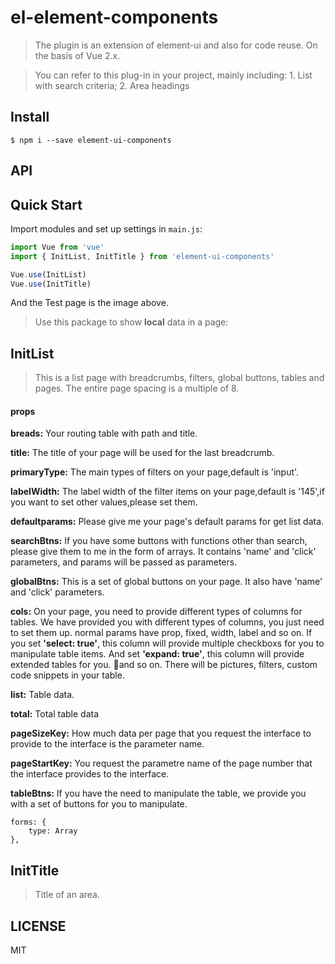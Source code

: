 # el-element-components

> The plugin is an extension of element-ui and also for code reuse. On the basis of Vue 2.x.

> You can refer to this plug-in in your project, mainly including: 1. List with search criteria; 2. Area headings

## Install

```
$ npm i --save element-ui-components
```
## API

## Quick Start

Import modules and set up settings in `main.js`:

```js
import Vue from 'vue'
import { InitList, InitTitle } from 'element-ui-components'

Vue.use(InitList)
Vue.use(InitTitle)
```

And the Test page is the image above.

> Use this package to show **local** data in a page:


## InitList
> This is a list page with breadcrumbs, filters, global buttons, tables and pages.
The entire page spacing is a multiple of 8.

#### props
**breads:** Your routing table with path and title.

**title:** The title of your page will be used for the last breadcrumb.

**primaryType:** The main types of filters on your page,default is 'input'.

**labelWidth:** The label width of the filter items on your page,default is '145',if you want to set other values,please set them.



**defaultparams:** Please give me your page's default params for get list data.

**searchBtns:** If you have some buttons with functions other than search, please give them to me in the form of arrays. It contains 'name' and 'click' parameters, and params will be passed as parameters.

**globalBtns:** This is a set of global buttons on your page. It also have 'name' and 'click' parameters.

**cols:** On your page, you need to provide different types of columns for tables. We have provided you with different types of columns, you just need to set them up. normal params have prop, fixed, width, label and so on. If you set **'select: true'**, this column will provide multiple checkboxs for you to manipulate table items. And set **'expand: true'**, this column will provide extended tables for you. and so on. There will be pictures, filters, custom code snippets in your table.

**list:** Table data.

**total:** Total table data

**pageSizeKey:** How much data per page that you request the interface to provide to the interface is the parameter name.

**pageStartKey:** You request the parametre name of the page number that the interface provides to the interface.

**tableBtns:** If you have the need to manipulate the table, we provide you with a set of buttons for you to manipulate.



	forms: {
		type: Array
	},
	
## InitTitle
> Title of an area.

## LICENSE

MIT
